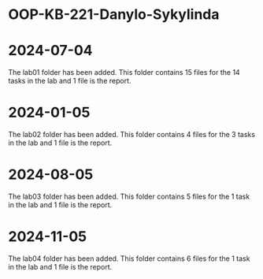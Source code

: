 # OOP-KB-221-Danylo-Sykylinda

# 2024-07-04
The lab01 folder has been added. This folder contains 15 files for the 14 tasks in the lab and 1 file is the report.

# 2024-01-05
The lab02 folder has been added. This folder contains 4 files for the 3 tasks in the lab and 1 file is the report.

# 2024-08-05
The lab03 folder has been added. This folder contains 5 files for the 1 task in the lab and 1 file is the report.

# 2024-11-05
The lab04 folder has been added. This folder contains 6 files for the 1 task in the lab and 1 file is the report.